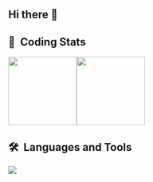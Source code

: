 ## Hi there 👋

## 📌 &nbsp;Coding Stats

<div style="display:flex;justify-content:left;">
  <img align="" height="137px" src="https://github-readme-stats.vercel.app/api/top-langs/?username=ReeveWu&theme=shadow_blue&langs_count=6&hide=tex,assembly&count_private=true&layout=compact&size_weight=0.5&count_weight=0.5" />
  <img align="" height="137px" src="https://github-readme-stats.vercel.app/api?username=ReeveWu&theme=shadow_blue&hide_border=false&count_private=true&show_icons=true" />
</div>

## 🛠 &nbsp;Languages and Tools

<p align="left">
  <a href="https://skillicons.dev">
    <img src="https://skillicons.dev/icons?i=python,c,cpp,arduino,bash,html,css,js,ts,react,fastapi,git,ai,figma,mysql,tensorflow,pytorch,vscode&theme=light&perline=9" />
  </a>
</p>

<!--
**ReeveWu/ReeveWu** is a ✨ _special_ ✨ repository because its `README.md` (this file) appears on your GitHub profile.

Here are some ideas to get you started:

- 🔭 I’m currently working on ...
- 🌱 I’m currently learning ...
- 👯 I’m looking to collaborate on ...
- 🤔 I’m looking for help with ...
- 💬 Ask me about ...
- 📫 How to reach me: ...
- 😄 Pronouns: ...
- ⚡ Fun fact: ...
-->
